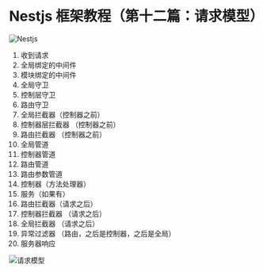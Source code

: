 # Nestjs 框架教程（第十二篇：请求模型）

![Nestjs](https://image.yoouu.cn/sunseekerx/back-end/nestjs/nestjs-logo.png)

1. 收到请求
2. 全局绑定的中间件
3. 模块绑定的中间件
4. 全局守卫
5. 控制层守卫
6. 路由守卫
7. 全局拦截器（控制器之前）
8. 控制器层拦截器 （控制器之前）
9. 路由拦截器 （控制器之前）
10. 全局管道
11. 控制器管道
12. 路由管道
13. 路由参数管道
14. 控制器（方法处理器）
15. 服务（如果有）
16. 路由拦截器（请求之后）
17. 控制器拦截器 （请求之后）
18. 全局拦截器 （请求之后）
19. 异常过滤器 （路由，之后是控制器，之后是全局）
20. 服务器响应



![请求模型](https://image.yoouu.cn/sunseekerx/back-end/nestjs/F68A427CBC78E6C8367392C33779D4D2.jpg)